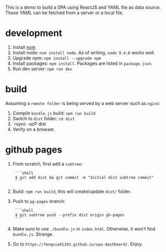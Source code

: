 This is a demo to build a SPA using ReactJS and YAML file as data
source. These YAML can be fetched from a server or a local file.

# development

1. Install [nvm][2]
2. Install node: `nvm install node`. As of writing, `node 9.4.0` works
   well.
3. Upgrade npm: `npm install --upgrade npm`
4. Install packages: `npm install`. Packages are listed in
   `package.json`.
5. Run dev server: `npm run dev`   

[2]: https://github.com/creationix/nvm

# build

Assuming a `remote folder` is being served by a web server such as
`nginx`:

1. Compile `bundle.js` build: `npm run build`
2. Switch to `dist` folder: `cd dist`
3. `rsync -azP dist <remote folder>
5. Verify on a browser.

# github pages

1. From scratch, first add a `subtree`:

        ```shell
        $ git add dist && git commit -m "Initial dist subtree commit"           
        ```

2. Build: `npm run build`, this will create/update `dist/` folder.

3. Push to `pg-pages` branch:

        ```shell
        $ git subtree push --prefix dist origin gh-pages
        ```
4. Make sure to use `./bundle.js` in `index.html`. Otherwise, it won't
   find `bundle.js`. Strange.

5. Go to `https://fengxia41103.github.io/spa-dashboard/`. Enjoy.

